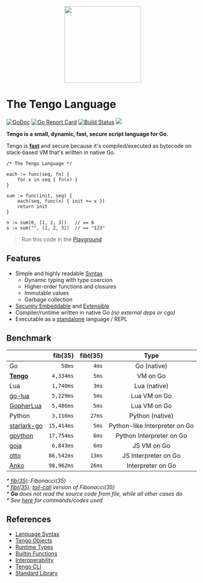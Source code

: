<p align="center">
  <img src="https://raw.githubusercontent.com/d5/tengolang.com/master/logo_400.png" width="200" height="200">
</p>

# The Tengo Language

[![GoDoc](https://godoc.org/github.com/d5/tengo?status.svg)](https://godoc.org/github.com/d5/tengo/script)
[![Go Report Card](https://goreportcard.com/badge/github.com/d5/tengo)](https://goreportcard.com/report/github.com/d5/tengo)
[![Build Status](https://travis-ci.org/d5/tengo.svg?branch=master)](https://travis-ci.org/d5/tengo)
[![](https://img.shields.io/badge/Support%20Tengo-%241-brightgreen.svg)](https://www.patreon.com/tengolang)

**Tengo is a small, dynamic, fast, secure script language for Go.** 

Tengo is **[fast](#benchmark)** and secure because it's compiled/executed as bytecode on stack-based VM that's written in native Go.

```golang
/* The Tengo Language */

each := func(seq, fn) {
    for x in seq { fn(x) }
}

sum := func(init, seq) {
    each(seq, func(x) { init += x })
    return init
}

n := sum(0, [1, 2, 3])   // == 6
s := sum("", [1, 2, 3])  // == "123"
```

> Run this code in the [Playground](https://tengolang.com/?s=d01cf9ed81daba939e26618530eb171f7397d9c9)

## Features

- Simple and highly readable [Syntax](https://github.com/d5/tengo/blob/master/docs/tutorial.md)
  - Dynamic typing with type coercion
  - Higher-order functions and closures
  - Immutable values
  - Garbage collection
- [Securely Embeddable](https://github.com/d5/tengo/blob/master/docs/interoperability.md) and [Extensible](https://github.com/d5/tengo/blob/master/docs/objects.md)
- Compiler/runtime written in native Go _(no external deps or cgo)_
- Executable as a [standalone](https://github.com/d5/tengo/blob/master/docs/tengo-cli.md) language / REPL

## Benchmark

| | fib(35) | fibt(35) |  Type  |
| :--- |    ---: |     ---: |  :---: |
| Go | `58ms` | `4ms` | Go (native) |
| [**Tengo**](https://github.com/d5/tengo) | `4,334ms` | `5ms` | VM on Go |
| Lua | `1,740ms` | `3ms` | Lua (native) |
| [go-lua](https://github.com/Shopify/go-lua) | `5,229ms` | `5ms` | Lua VM on Go |
| [GopherLua](https://github.com/yuin/gopher-lua) | `5,486ms` | `5ms` | Lua VM on Go |
| Python | `3,116ms` | `27ms` | Python (native) |
| [starlark-go](https://github.com/google/starlark-go) | `15,414ms` | `5ms` | Python-like Interpreter on Go |
| [gpython](https://github.com/go-python/gpython) | `17,754ms` | `6ms` | Python Interpreter on Go |
| [goja](https://github.com/dop251/goja) | `6,843ms` | `6ms` | JS VM on Go |
| [otto](https://github.com/robertkrimen/otto) | `86,542ms` | `13ms` | JS Interpreter on Go |
| [Anko](https://github.com/mattn/anko) | `98,962ms` | `26ms` | Interpreter on Go |

_* [fib(35)](https://github.com/d5/tengobench/blob/master/code/fib.tengo): Fibonacci(35)_  
_* [fibt(35)](https://github.com/d5/tengobench/blob/master/code/fibtc.tengo): [tail-call](https://en.wikipedia.org/wiki/Tail_call) version of Fibonacci(35)_  
_* **Go** does not read the source code from file, while all other cases do_  
_* See [here](https://github.com/d5/tengobench) for commands/codes used_

## References

- [Language Syntax](https://github.com/d5/tengo/blob/master/docs/tutorial.md)
- [Tengo Objects](https://github.com/d5/tengo/blob/master/docs/objects.md)
- [Runtime Types](https://github.com/d5/tengo/blob/master/docs/runtime-types.md)
- [Builtin Functions](https://github.com/d5/tengo/blob/master/docs/builtins.md)
- [Interoperability](https://github.com/d5/tengo/blob/master/docs/interoperability.md)
- [Tengo CLI](https://github.com/d5/tengo/blob/master/docs/tengo-cli.md)
- [Standard Library](https://github.com/d5/tengo/blob/master/docs/stdlib.md)
